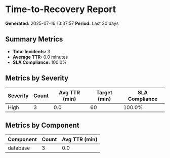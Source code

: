 # Time-to-Recovery Report

**Generated:** 2025-07-16 13:37:57
**Period:** Last 30 days

## Summary Metrics

- **Total Incidents:** 3
- **Average TTR:** 0.0 minutes
- **SLA Compliance:** 100.0%

## Metrics by Severity

| Severity | Count | Avg TTR (min) | Target (min) | SLA Compliance |
|----------|-------|---------------|--------------|----------------|
| High | 3 | 0.0 | 60 | 100.0% |

## Metrics by Component

| Component | Count | Avg TTR (min) |
|-----------|-------|---------------|
| database | 3 | 0.0 |
